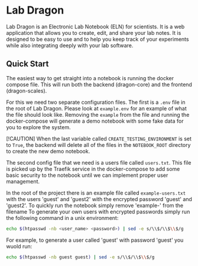 # Lab Dragon

Lab Dragon is an Electronic Lab Notebook (ELN) for scientists. It is a web application that allows you to create, edit, and share your lab notes. It is designed to be easy to use and to help you keep track of your experiments while also integrating deeply with your lab software.

## Quick Start

The easiest way to get straight into a notebook is running the docker compose file. This will run both the backend (dragon-core) and the frontend (dragon-scales).

For this we need two separate configuration files. The first is a `.env` file in the root of Lab Dragon. Please look at `example.env` for an example of what the file should look like. 
Removing the `example` from the file and running the docker-compose will generate a demo notebook with some fake data for you to explore the system. 

[!CAUTION]
When the last variable called `CREATE_TESTING_ENVIRONMENT` is set to `True`, the backend will delete all of the files in the `NOTEBOOK_ROOT` directory to create the new demo notebook.

The second config file that we need is a users file called `users.txt`. This file is picked up by the Traefik service in the docker-compose to add some basic security to the notebook until we can implement proper user management.

In the root of the project there is an example file called `example-users.txt` with the users 'guest' and 'guest2' with the encrypted password 'guest' and 'guest2'. To quickly run the notebook simply remove 'example-' from the filename To generate your own users with encrypted passwords simply run the following command in a unix environment:

```bash
echo $(htpasswd -nb <user_name> <password>) | sed -e s/\\$/\\$\\$/g
```

For example, to generate a user called 'guest' with password 'guest' you wuold run:

```bash
echo $(htpasswd -nb guest guest) | sed -e s/\\$/\\$\\$/g
```